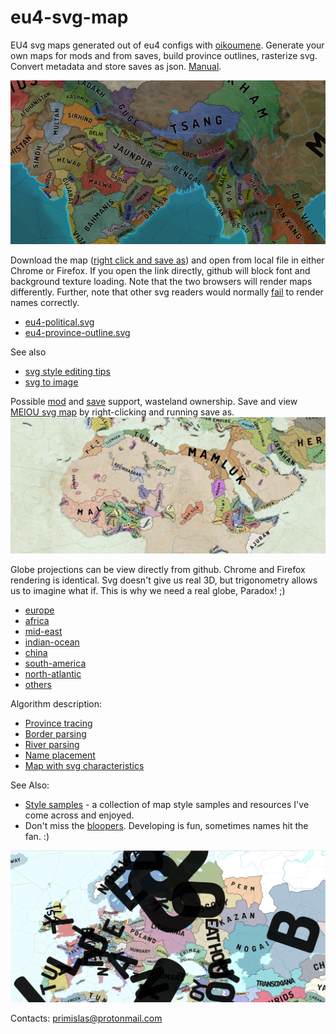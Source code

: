 # eu4-svg-map
EU4 svg maps generated out of eu4 configs with [oikoumene](https://github.com/primislas/oikoumene).
Generate your own maps for mods and from saves, build province outlines, rasterize svg. Convert metadata
and store saves as json. [Manual](https://github.com/primislas/oikoumene/blob/master/docs/pages/tools.md).

![](docs/images/banner.png)

Download the map ([right click and save as](https://raw.githubusercontent.com/primislas/eu4-svg-map/master/maps/1.30.0/eu4-political.svg)) 
and open from local file in either Chrome or Firefox. 
If you open the link directly, github will block font and background texture loading. 
Note that the two browsers will render maps differently. Further, note
that other svg readers would normally [fail](docs/pages/svg-rendering.md)
to render names correctly.
* <a href="https://raw.githubusercontent.com/primislas/eu4-svg-map/master/maps/1.30.0/eu4-political.svg" download>eu4-political.svg</a>
* <a href="https://raw.githubusercontent.com/primislas/eu4-svg-map/master/maps/1.30.0/eu4-province-outline.svg" download>eu4-province-outline.svg</a>

See also
* [svg style editing tips](docs/pages/svg-style.md)
* [svg to image](docs/pages/svg-rasterization.md)

Possible [mod](docs/images/mod-support.png) and [save](docs/images/save-and-wastelands.png) support, 
wasteland ownership. Save and view  
<a href="https://raw.githubusercontent.com/primislas/eu4-svg-map/master/maps/meiou/eu4-meiou-political.svg" download>MEIOU svg map</a>
by right-clicking and running save as.
![](docs/images/mod-meiou-political-paper-sample.png)

Globe projections can be view directly from github. Chrome and Firefox rendering is identical.
Svg doesn't give us real 3D, but trigonometry allows us to imagine what if.
This is why we need a real globe, Paradox! ;)
* [europe](https://raw.githubusercontent.com/primislas/eu4-svg-map/master/maps/globe/globe-europe.svg)
* [africa](https://raw.githubusercontent.com/primislas/eu4-svg-map/master/maps/globe/globe-africa.svg)
* [mid-east](https://raw.githubusercontent.com/primislas/eu4-svg-map/master/maps/globe/globe-mid-east.svg)
* [indian-ocean](https://raw.githubusercontent.com/primislas/eu4-svg-map/master/maps/globe/globe-indian-ocean.svg)
* [china](https://raw.githubusercontent.com/primislas/eu4-svg-map/master/maps/globe/globe-china.svg)
* [south-america](https://raw.githubusercontent.com/primislas/eu4-svg-map/master/maps/globe/globe-america-south.svg)
* [north-atlantic](https://raw.githubusercontent.com/primislas/eu4-svg-map/69ff5e1d843b103f4dee002518a1c3d5355f8087/maps/globe/globe-atlantic-north.svg)
* [others](maps/globe)

Algorithm description:
* [Province tracing](docs/pages/province-tracing.md)
* [Border parsing](docs/pages/border-parsing.md)
* [River parsing](docs/pages/river-parsing.md)
* [Name placement](docs/pages/name-placement.md)
* [Map with svg characteristics](docs/pages/svg-rendering.md)

See Also:
* [Style samples](docs/pages/style-samples.md) - a collection of map style samples and resources 
I've come across and enjoyed.
* Don't miss the [bloopers](bloopers). Developing is fun,
sometimes names hit the fan. :)

![hit-the-fan](bloopers/names-hit-the-fan.png)

Contacts: primislas@protonmail.com
